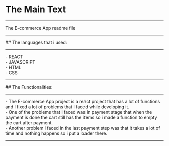 # The Main Text 
<hr>
The E-commerce App readme file
<hr>
## The languages that i used:
<hr>
- REACT <br>
- JAVASCRIPT <br>
- HTML <br>
- CSS <br>
<hr>
## The Functionalities:
<hr>
- The E-commerce App project is a react project that has a lot of functions and I fixed a lot of problems that I faced while developing it. <br>
- One of the problems that I faced was in payment stage that when the payment is done the cart still has the items so i made a function to empty the cart after payment. <br>
- Another problem i faced in the last payment step was that it takes a lot of time and nothing happens so i put a loader there. <br>
<hr>
